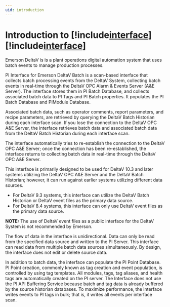 ```yaml
---
uid: introduction
---
```


# Introduction to [!include[interface](../includes/product-long.md)] [!include[interface](../includes/product-version.md)]

Emerson DeltaV is is a plant operations digital automation system that uses batch events to manage production processes. 

PI Interface for Emerson DeltaV Batch is a scan-based interface that collects batch processing events from the DeltaV System, collecting batch events in real-time through the DeltaV OPC Alarm & Events Server (A&E Server). The interface stores them in PI Batch Database, and collects associated batch data to PI Tags and PI Batch properties. It populates the PI Batch Database and PIModule Database. 

Associated batch data, such as operator comments, report parameters, and recipe parameters, are retrieved by querying the DeltaV Batch Historian during each interface scan. If you lose the connection to the DeltaV OPC A&E Server, the interface retrieves batch data and associated batch data from the DeltaV Batch Historian during each interface scan. 

The interface automatically tries to re-establish the connection to the DeltaV OPC A&E Server; once the connection has been re-established, the interface returns to collecting batch data in real-time through the DeltaV OPC A&E Server.

This interface is primarily designed to be used for DeltaV 10.3 and later systems utilizing the DeltaV OPC A&E Server and the DeltaV Batch Historian; however, it can run against earlier systems utilizing different data sources.  

* For DeltaV 9.3 systems, this interface can utilize the DeltaV Batch Historian or DeltaV event files as the primary data source.  
* For DeltaV 8.4 systems, this interface can only use DeltaV event files as the primary data source.

**NOTE:**  The use of DeltaV event files as a public interface for the DeltaV System is not recommended by Emerson. 

The flow of data in the interface is unidirectional. Data can only be read from the specified data source and written to the PI Server. This interface can read data from multiple batch data sources simultaneously. By design, the interface does not edit or delete source data. 

In addition to batch data, the interface can populate the PI Point Database. PI Point creation, commonly known as tag creation and event population, is controlled by using tag templates. All modules, tags, tag aliases, and health tags are automatically created on the PI server. The Interface does not use the PI API Buffering Service because batch and tag data is already buffered by the source historian databases. To maximize performance, the interface writes events to PI tags in bulk; that is, it writes all events per interface scan.

